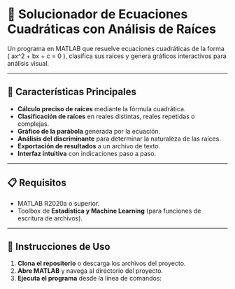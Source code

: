 # 🧮 Solucionador de Ecuaciones Cuadráticas con Análisis de Raíces

Un programa en MATLAB que resuelve ecuaciones cuadráticas de la forma \( ax^2 + bx + c = 0 \), clasifica sus raíces y genera gráficos interactivos para análisis visual.

---

## 🌟 Características Principales
- **Cálculo preciso de raíces** mediante la fórmula cuadrática.
- **Clasificación de raíces** en reales distintas, reales repetidas o complejas.
- **Gráfico de la parábola** generada por la ecuación.
- **Análisis del discriminante** para determinar la naturaleza de las raíces.
- **Exportación de resultados** a un archivo de texto.
- **Interfaz intuitiva** con indicaciones paso a paso.

---

## 📋 Requisitos
- MATLAB R2020a o superior.
- Toolbox de **Estadística y Machine Learning** (para funciones de escritura de archivos).

---

## 🚀 Instrucciones de Uso
1. **Clona el repositorio** o descarga los archivos del proyecto.
2. **Abre MATLAB** y navega al directorio del proyecto.
3. **Ejecuta el programa** desde la línea de comandos: